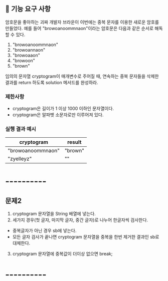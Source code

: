 ## 🚀 기능 요구 사항

암호문을 좋아하는 괴짜 개발자 브라운이 이번에는 중복 문자를 이용한 새로운 암호를 만들었다. 예를 들어 "browoanoommnaon"이라는 암호문은 다음과 같은 순서로 해독할 수 있다.

1. "browoanoommnaon"
2. "browoannaon"
3. "browoaaon"
4. "browoon"
5. "brown"

임의의 문자열 cryptogram이 매개변수로 주어질 때, 연속하는 중복 문자들을 삭제한 결과를 return 하도록 solution 메서드를 완성하라.

### 제한사항

- cryptogram은 길이가 1 이상 1000 이하인 문자열이다.
- cryptogram은 알파벳 소문자로만 이루어져 있다.

### 실행 결과 예시

| cryptogram | result |
| --- | --- |
| "browoanoommnaon" | "brown" |
| "zyelleyz" | "" |

# ----------
## 문제2

1. cryptogram 문자열을 String 배열에 넣는다.
2. 세가지 경우(첫 글자, 마지막 글자, 중간 글자)로 나누어 한글자씩 검사한다.
- 중복글자가 아닌 경우 sb에 넣는다. 
- 모든 글자 검사가 끝나면 cryptogram 문자열을 중복을 한번 제거한 결과인 sb로 대체한다. 
3. cryptogram 문자열에 중복값이 더이상 없으면 break;

# ----------
